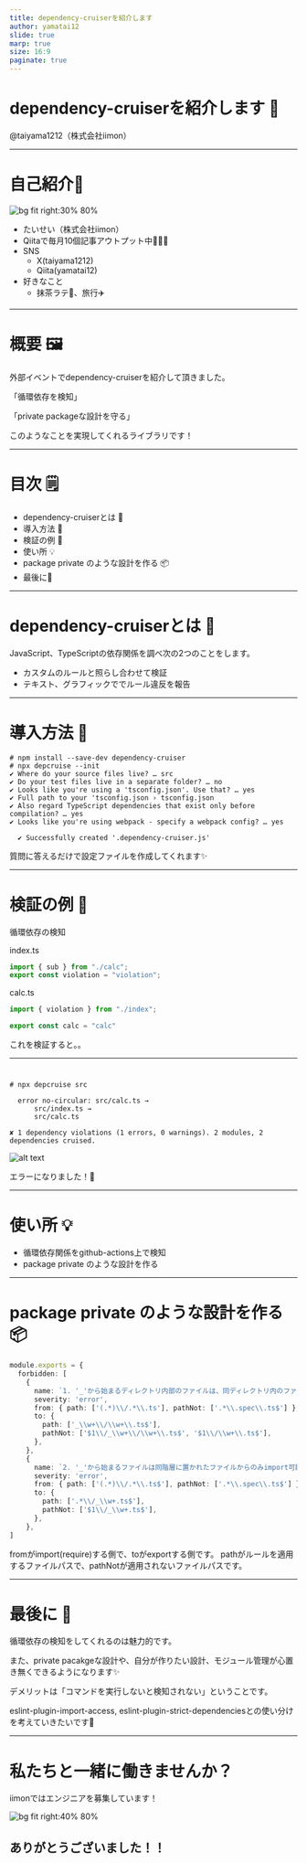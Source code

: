 ```yaml
---
title: dependency-cruiserを紹介します
author: yamatai12
slide: true
marp: true
size: 16:9
paginate: true
---
```


# dependency-cruiserを紹介します 🚢

@taiyama1212（株式会社iimon）
<style>
section::after {
  content: attr(data-marpit-pagination) " / " attr(data-marpit-pagination-total);
}
</style>
---

# 自己紹介🦍
![bg fit right:30% 80%](../profile/image.jpg)
* たいせい（株式会社iimon）
* Qiitaで毎月10個記事アウトプット中💫😇💫
* SNS
    * X(taiyama1212)
    * Qiita(yamatai12)
* 好きなこと
    * 抹茶ラテ🍵、旅行✈️

---

# 概要 🖼️
外部イベントでdependency-cruiserを紹介して頂きました。

「循環依存を検知」

「private packageな設計を守る」

このようなことを実現してくれるライブラリです！

---

# 目次 🗒️
* dependency-cruiserとは 🤔
* 導入方法 🚧
* 検証の例 🚨
* 使い所 💡
* package private のような設計を作る 📦
* 最後に🚢

---

# dependency-cruiserとは 🤔
JavaScript、TypeScriptの依存関係を調べ次の2つのことをします。
* カスタムのルールと照らし合わせて検証
* テキスト、グラフィックででルール違反を報告

---

# 導入方法 🚧
```terminal
# npm install --save-dev dependency-cruiser
# npx depcruise --init
✔ Where do your source files live? … src
✔ Do your test files live in a separate folder? … no
✔ Looks like you're using a 'tsconfig.json'. Use that? … yes
✔ Full path to your 'tsconfig.json › tsconfig.json
✔ Also regard TypeScript dependencies that exist only before compilation? … yes
✔ Looks like you're using webpack - specify a webpack config? … yes

  ✔ Successfully created '.dependency-cruiser.js'
```
質問に答えるだけで設定ファイルを作成してくれます✨

---

# 検証の例 🚨
循環依存の検知

index.ts
```ts
import { sub } from "./calc";
export const violation = "violation";
```
calc.ts
```ts
import { violation } from "./index";

export const calc = "calc"
```

これを検証すると。。

---

# 

```
# npx depcruise src

  error no-circular: src/calc.ts → 
      src/index.ts →
      src/calc.ts

✘ 1 dependency violations (1 errors, 0 warnings). 2 modules, 2 dependencies cruised.
```

![alt text](image-1.png)

エラーになりました！🚨

---

# 使い所 💡

* 循環依存関係をgithub-actions上で検知
* package private のような設計を作る

---

# package private のような設計を作る📦
```ts
module.exports = {
  forbidden: [
    {
      name: `1. '_'から始まるディレクトリ内部のファイルは、同ディレクトリ内のファイルまたは、一つ上の階層のディレクトリのファイルからのみimport可能`,
      severity: 'error',
      from: { path: ['(.*)\\/.*\\.ts'], pathNot: ['.*\\.spec\\.ts$'] },
      to: {
        path: ['_\\w+\\/\\w+\\.ts$'],
        pathNot: ['$1\\/_\\w+\\/\\w+\\.ts$', '$1\\/\\w+\\.ts$'],
      },
    },
    {
      name: `2. '_'から始まるファイルは同階層に置かれたファイルからのみimport可能`,
      severity: 'error',
      from: { path: ['(.*)\\/.*\\.ts$'], pathNot: ['.*\\.spec\\.ts$'] },
      to: {
        path: ['.*\\/_\\w+.ts$'],
        pathNot: ['$1\\/_\\w+.ts$'],
      },
    },
]
```
fromがimport(require)する側で、toがexportする側です。
pathがルールを適用するファイルパスで、pathNotが適用されないファイルパスです。

---

# 最後に 🚢
循環依存の検知をしてくれるのは魅力的です。

また、private pacakgeな設計や、自分が作りたい設計、モジュール管理が心置き無くできるようになります✨

デメリットは「コマンドを実行しないと検知されない」ということです。

eslint-plugin-import-access,
eslint-plugin-strict-dependenciesとの使い分けを考えていきたいです💪

---

# 私たちと一緒に働きませんか？

iimonではエンジニアを募集しています！

![bg fit right:40% 80%](image-2.png)

## ありがとうございました！！
